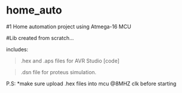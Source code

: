 # home_auto
#1
Home automation project using Atmega-16 MCU

#Lib created from scratch...

includes:

>.hex and .aps files for AVR Studio [code]

> .dsn file for proteus simulation.

P.S:
*make sure upload .hex files into mcu @8MHZ clk before starting
